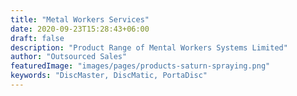 ```yaml
---
title: "Metal Workers Services"
date: 2020-09-23T15:28:43+06:00
draft: false
description: "Product Range of Mental Workers Systems Limited"
author: "Outsourced Sales"
featuredImage: "images/pages/products-saturn-spraying.png"
keywords: "DiscMaster, DiscMatic, PortaDisc"
---
```

